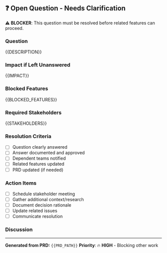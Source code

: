 ## ❓ Open Question - Needs Clarification

⚠️ **BLOCKER**: This question must be resolved before related features can proceed.

### Question
{{DESCRIPTION}}

### Impact if Left Unanswered
{{IMPACT}}

### Blocked Features
{{BLOCKED_FEATURES}}

### Required Stakeholders
{{STAKEHOLDERS}}

### Resolution Criteria
- [ ] Question clearly answered
- [ ] Answer documented and approved
- [ ] Dependent teams notified
- [ ] Related features updated
- [ ] PRD updated (if needed)

### Action Items
- [ ] Schedule stakeholder meeting
- [ ] Gather additional context/research
- [ ] Document decision rationale
- [ ] Update related issues
- [ ] Communicate resolution

### Discussion
<!-- Use this space for ongoing discussion and context gathering -->

---

**Generated from PRD:** `{{PRD_PATH}}`
**Priority**: 🔥 **HIGH** - Blocking other work
